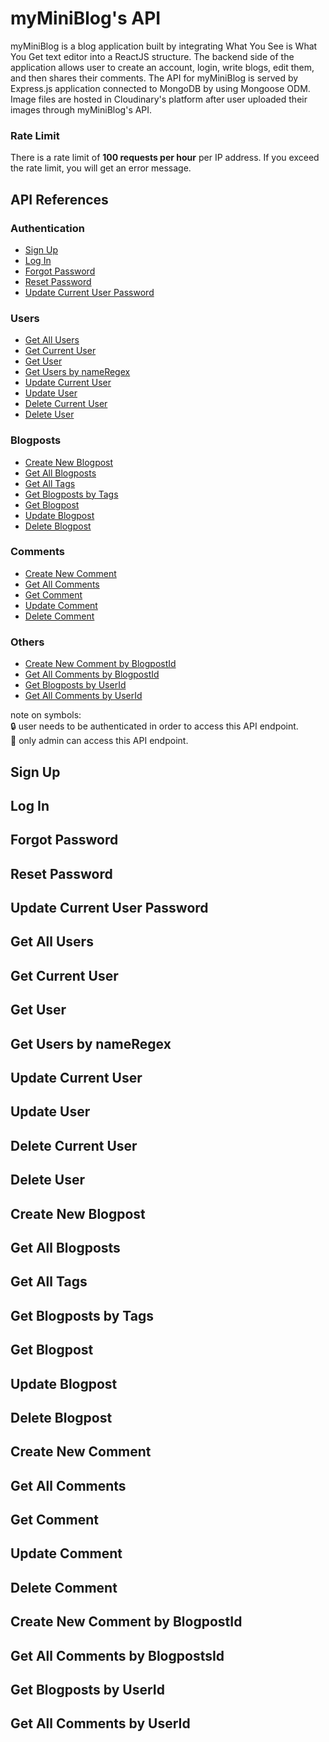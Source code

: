 # myMiniBlog's API
myMiniBlog is a blog application built by integrating What You See is What You Get text editor into a ReactJS structure. The backend side of the application allows user to create an account, login, write blogs, edit them, and then shares their comments. The API for myMiniBlog is served by Express.js application connected to MongoDB by using Mongoose ODM. Image files are hosted in Cloudinary's platform after user uploaded their images through myMiniBlog's API.

### Rate Limit
There is a rate limit of **100 requests per hour** per IP address. If you exceed the rate limit, you will get an error message.

## API References
### Authentication
- [Sign Up](#sign-up)
- [Log In](#log-in)
- [Forgot Password](#forgot-password)
- [Reset Password](#reset-password)
- [Update Current User Password](#update-current-user-password)
### Users
- [Get All Users](#get-all-users)
- [Get Current User](#get-current-user)
- [Get User](#get-user)
- [Get Users by nameRegex](#get-users-by-name-regex)
- [Update Current User](#update-current-user)
- [Update User](#update-user)
- [Delete Current User](#delete-current-user)
- [Delete User](#delete-user)
### Blogposts
- [Create New Blogpost](#create-new-blogpost)
- [Get All Blogposts](#get-all-blogposts)
- [Get All Tags](#get-all-tags)
- [Get Blogposts by Tags](#get-blogposts-by-tags)
- [Get Blogpost](#get-blogpost)
- [Update Blogpost](#update-blogpost)
- [Delete Blogpost](#delete-blogpost)
### Comments
- [Create New Comment](#create-new-comment)
- [Get All Comments](#get-all-comments)
- [Get Comment](#get-comment)
- [Update Comment](#update-comment)
- [Delete Comment](#delete-comment)
### Others
- [Create New Comment by BlogpostId](#create-new-comment-by-blogpostid)
- [Get All Comments by BlogpostId](#get-all-comments-by-blogpostid)
- [Get Blogposts by UserId](#get-blogposts-by-userid)
- [Get All Comments by UserId](#get-all-comments-by-userid)


note on symbols:<br/>
🔒 user needs to be authenticated in order to access this API endpoint.<br/>
🎫 only admin can access this API endpoint.

## Sign Up
## Log In
## Forgot Password
## Reset Password
## Update Current User Password

## Get All Users
## Get Current User
## Get User
## Get Users by nameRegex
## Update Current User
## Update User
## Delete Current User
## Delete User

## Create New Blogpost
## Get All Blogposts
## Get All Tags
## Get Blogposts by Tags
## Get Blogpost
## Update Blogpost
## Delete Blogpost

## Create New Comment
## Get All Comments
## Get Comment
## Update Comment
## Delete Comment

## Create New Comment by BlogpostId
## Get All Comments by BlogpostsId
## Get Blogposts by UserId
## Get All Comments by UserId
